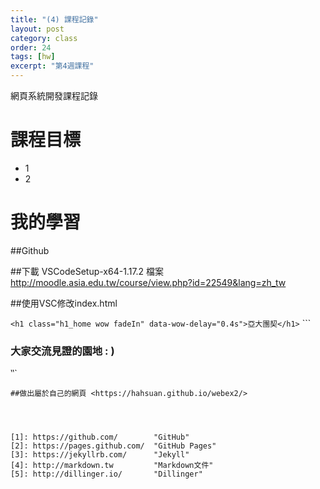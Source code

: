 ```yaml
---
title: "(4) 課程記錄"
layout: post
category: class
order: 24
tags: [hw]
excerpt: "第4週課程"
---
```

網頁系統開發課程記錄


# 課程目標
- 1
- 2

# 我的學習

##Github

##下載 VSCodeSetup-x64-1.17.2 檔案 <http://moodle.asia.edu.tw/course/view.php?id=22549&lang=zh_tw>

##使用VSC修改index.html

```<h1 class="h1_home wow fadeIn" data-wow-delay="0.4s">亞大團契</h1>```
```<h3 class="h3_home wow fadeIn" data-wow-delay="0.6s">大家交流見證的園地 : )</h3>‵‵`


```
##做出屬於自己的網頁 <https://hahsuan.github.io/webex2/>




[1]: https://github.com/        "GitHub"
[2]: https://pages.github.com/  "GitHub Pages"
[3]: https://jekyllrb.com/      "Jekyll"
[4]: http://markdown.tw         "Markdown文件"
[5]: http://dillinger.io/       "Dillinger"








